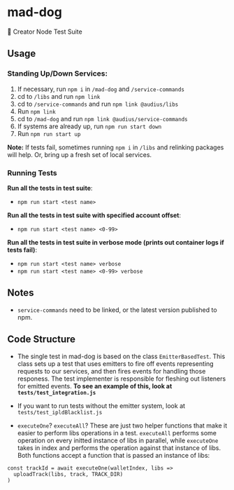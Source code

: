 # mad-dog
🐶 Creator Node Test Suite

## Usage
### Standing Up/Down Services:
1. If necessary, run `npm i` in `/mad-dog` and `/service-commands`
2. cd to `/libs` and run `npm link`
3. cd to `/service-commands` and run `npm link @audius/libs`
4. Run `npm link`
5. cd to `/mad-dog` and run `npm link @audius/service-commands`
6. If systems are already up, run `npm run start down`
7. Run `npm run start up`

**Note:** If tests fail, sometimes running `npm i` in `/libs` and relinking packages will help. Or, bring up a fresh set of local services.

### Running Tests
<!-- `npm run start test` or `npm run start test-ci` (depending on the test suite you want to run)
Add the cli argument `verbose` to print out the docker logs of the time of any failed tests.
i.e. `npm run start test <offset> verbose` -->
**Run all the tests in test suite**: 
- `npm run start <test name>`

**Run all the tests in test suite with specified account offset**: 
- `npm run start <test name> <0-99>`

**Run all the tests in test suite in verbose mode (prints out container logs if tests fail)**: 
- `npm run start <test name> verbose` 
- `npm run start <test name> <0-99> verbose` 

## Notes
- `service-commands` need to be linked, or the latest version published to npm.

## Code Structure
- The single test in mad-dog is based on the class `EmitterBasedTest`. This class
sets up a test that uses emitters to fire off events representing requests to our services, and then fires events for handling those responess. The test implementer is responsible for fleshing out listeners for emitted events. **To see an example of this, look at `tests/test_integration.js`**

- If you want to run tests without the emitter system, look at `tests/test_ipldBlacklist.js`

- `executeOne`? `executeAll`? These are just two helper functions that make it easier to perform libs operations in a test. `executeAll` performs some operation on every initted instance of libs in parallel, while `executeOne` takes in index and performs the operation against that instance of libs. Both functions accept a function that is passed an instance of libs:
```
const trackId = await executeOne(walletIndex, libs =>
  uploadTrack(libs, track, TRACK_DIR)
)
```
